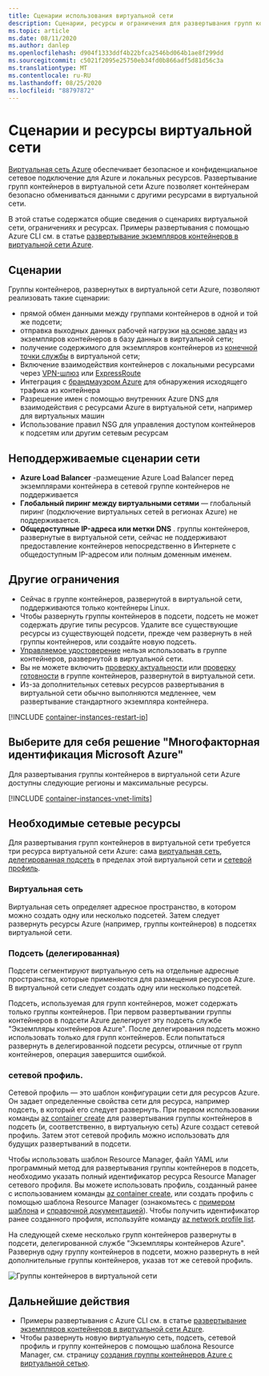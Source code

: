 ```yaml
---
title: Сценарии использования виртуальной сети
description: Сценарии, ресурсы и ограничения для развертывания групп контейнеров в виртуальной сети Azure.
ms.topic: article
ms.date: 08/11/2020
ms.author: danlep
ms.openlocfilehash: d904f1333ddf4b22bfca2546bd064b1ae8f299dd
ms.sourcegitcommit: c5021f2095e25750eb34fd0b866adf5d81d56c3a
ms.translationtype: MT
ms.contentlocale: ru-RU
ms.lasthandoff: 08/25/2020
ms.locfileid: "88797872"
---
```

# <a name="virtual-network-scenarios-and-resources"></a>Сценарии и ресурсы виртуальной сети

[Виртуальная сеть Azure](../virtual-network/virtual-networks-overview.md) обеспечивает безопасное и конфиденциальное сетевое подключение для Azure и локальных ресурсов. Развертывание групп контейнеров в виртуальной сети Azure позволяет контейнерам безопасно обмениваться данными с другими ресурсами в виртуальной сети. 

В этой статье содержатся общие сведения о сценариях виртуальной сети, ограничениях и ресурсах. Примеры развертывания с помощью Azure CLI см. в статье [развертывание экземпляров контейнеров в виртуальной сети Azure](container-instances-vnet.md).

## <a name="scenarios"></a>Сценарии

Группы контейнеров, развернутых в виртуальной сети Azure, позволяют реализовать такие сценарии:

* прямой обмен данными между группами контейнеров в одной и той же подсети;
* отправка выходных данных рабочей нагрузки [на основе задач](container-instances-restart-policy.md) из экземпляров контейнеров в базу данных в виртуальной сети;
* получение содержимого для экземпляров контейнеров из [конечной точки службы](../virtual-network/virtual-network-service-endpoints-overview.md) в виртуальной сети;
* Включение взаимодействия контейнеров с локальными ресурсами через [VPN-шлюз](../vpn-gateway/vpn-gateway-about-vpngateways.md) или [ExpressRoute](../expressroute/expressroute-introduction.md)
* Интеграция с [брандмауэром Azure](../firewall/overview.md) для обнаружения исходящего трафика из контейнера 
* Разрешение имен с помощью внутренних Azure DNS для взаимодействия с ресурсами Azure в виртуальной сети, например для виртуальных машин
* Использование правил NSG для управления доступом контейнеров к подсетям или другим сетевым ресурсам

## <a name="unsupported-networking-scenarios"></a>Неподдерживаемые сценарии сети 

* **Azure Load Balancer** -размещение Azure Load Balancer перед экземплярами контейнера в сетевой группе контейнеров не поддерживается
* **Глобальный пиринг между виртуальными сетями** — глобальный пиринг (подключение виртуальных сетей в регионах Azure) не поддерживается.
* **Общедоступные IP-адреса или метки DNS** . группы контейнеров, развернутые в виртуальной сети, сейчас не поддерживают предоставление контейнеров непосредственно в Интернете с общедоступным IP-адресом или полным доменным именем.

## <a name="other-limitations"></a>Другие ограничения

* Сейчас в группе контейнеров, развернутой в виртуальной сети, поддерживаются только контейнеры Linux.
* Чтобы развернуть группы контейнеров в подсети, подсеть не может содержать другие типы ресурсов. Удалите все существующие ресурсы из существующей подсети, прежде чем развернуть в ней группы контейнеров, или создайте новую подсеть.
* [Управляемое удостоверение](container-instances-managed-identity.md) нельзя использовать в группе контейнеров, развернутой в виртуальной сети.
* Вы не можете включить [проверку актуальности](container-instances-liveness-probe.md) или [проверку готовности](container-instances-readiness-probe.md) в группе контейнеров, развернутой в виртуальной сети.
* Из-за дополнительных сетевых ресурсов развертывания в виртуальной сети обычно выполняются медленнее, чем развертывание стандартного экземпляра контейнера.

[!INCLUDE [container-instances-restart-ip](../../includes/container-instances-restart-ip.md)]

## <a name="where-to-deploy"></a>Выберите для себя решение "Многофакторная идентификация Microsoft Azure"

Для развертывания группы контейнеров в виртуальной сети Azure доступны следующие регионы и максимальные ресурсы.

[!INCLUDE [container-instances-vnet-limits](../../includes/container-instances-vnet-limits.md)]

## <a name="required-network-resources"></a>Необходимые сетевые ресурсы

Для развертывания групп контейнеров в виртуальной сети требуется три ресурса виртуальной сети Azure: сама [виртуальная сеть](#virtual-network), [делегированная подсеть](#subnet-delegated) в пределах этой виртуальной сети и [сетевой профиль](#network-profile). 

### <a name="virtual-network"></a>Виртуальная сеть

Виртуальная сеть определяет адресное пространство, в котором можно создать одну или несколько подсетей. Затем следует развернуть ресурсы Azure (например, группы контейнеров) в подсетях виртуальной сети.

### <a name="subnet-delegated"></a>Подсеть (делегированная)

Подсети сегментируют виртуальную сеть на отдельные адресные пространства, которые применяются для размещения ресурсов Azure. В виртуальной сети следует создать одну или несколько подсетей.

Подсеть, используемая для групп контейнеров, может содержать только группы контейнеров. При первом развертывании группы контейнеров в подсети Azure делегирует эту подсеть службе "Экземпляры контейнеров Azure". После делегирования подсеть можно использовать только для групп контейнеров. Если попытаться развернуть в делегированной подсети ресурсы, отличные от групп контейнеров, операция завершится ошибкой.

### <a name="network-profile"></a>сетевой профиль.

Сетевой профиль — это шаблон конфигурации сети для ресурсов Azure. Он задает определенные свойства сети для ресурса, например подсеть, в который его следует развернуть. При первом использовании команды [az container create][az-container-create] для развертывания группы контейнеров в подсеть (и, соответственно, в виртуальную сеть) Azure создаст сетевой профиль. Затем этот сетевой профиль можно использовать для будущих развертываний в подсети. 

Чтобы использовать шаблон Resource Manager, файл YAML или программный метод для развертывания группы контейнеров в подсеть, необходимо указать полный идентификатор ресурса Resource Manager сетевого профиля. Вы можете использовать профиль, созданный ранее с использованием команды [az container create][az-container-create], или создать профиль с помощью шаблона Resource Manager (ознакомьтесь с [примером шаблона](https://github.com/Azure/azure-quickstart-templates/tree/master/101-aci-vnet) и [справочной документацией](/azure/templates/microsoft.network/networkprofiles)). Чтобы получить идентификатор ранее созданного профиля, используйте команду [az network profile list][az-network-profile-list]. 

На следующей схеме несколько групп контейнеров развернуты в подсети, делегированной службе "Экземпляры контейнеров Azure". Развернув одну группу контейнеров в подсети, можно развернуть в ней дополнительные группы контейнеров, указав тот же сетевой профиль.

![Группы контейнеров в виртуальной сети][aci-vnet-01]

## <a name="next-steps"></a>Дальнейшие действия

* Примеры развертывания с Azure CLI см. в статье [развертывание экземпляров контейнеров в виртуальной сети Azure](container-instances-vnet.md).
* Чтобы развернуть новую виртуальную сеть, подсеть, сетевой профиль и группу контейнеров с помощью шаблона Resource Manager, см. страницу [создания группы контейнеров Azure с виртуальной сетью](https://github.com/Azure/azure-quickstart-templates/tree/master/101-aci-vnet
).


<!-- IMAGES -->
[aci-vnet-01]: ./media/container-instances-virtual-network-concepts/aci-vnet-01.png

<!-- LINKS - Internal -->
[az-container-create]: /cli/azure/container#az-container-create
[az-network-profile-list]: /cli/azure/network/profile#az-network-profile-list
